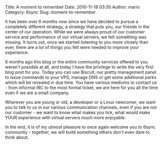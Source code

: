 Title: A moment to remember
Date: 2010-11-18 03:30
Author: mario
Category: 6sync
Slug: moment-to-remember

It has been over 6 months now since we have decided to pursue a
completely different strategy, a strategy that puts you, our friends in
the center of our operation. While we were always proud of our customer
service and performance of our virtual servers, we felt something was
missing. It turns out, once we started listening to you more closely
than ever, there are a lot of things you felt were needed to improve
your experience.

6 months ago this blog or the entire community services offered to you
weren't possible at all, and today I have the privilege to write the
very first blog post for you. Today you can use Biscuit, our pretty
management panel to issue commands to your VPS, manage DNS or get some
additional perks which will be revealed in due time. You have various
mediums to contact us - from informal IRC to the most formal ticket, we
are here for you all the time even if we are a small company.

Wherever you are young or old, a developer or a Linux newcomer, we want
you to talk to us in our various communication channels, even if you are
not our customer - we want to know what makes you tick, what would make
YOUR experience with virtual servers much more enjoyable.

In the end, it is of my utmost pleasure to once again welcome you to
6sync community - together, we will build something others don't even
dare to think about.
